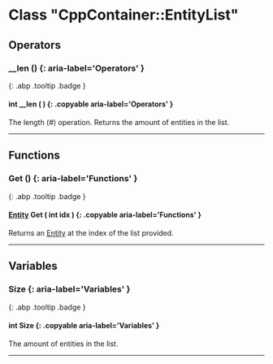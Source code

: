 # Class "CppContainer::EntityList"
## Operators
### __len () {: aria-label='Operators' }
[ ](#){: .abp .tooltip .badge }
#### int __len ( ) {: .copyable aria-label='Operators' }

The length (#) operation. Returns the amount of entities in the list.

___ 
## Functions
### Get () {: aria-label='Functions' }
[ ](#){: .abp .tooltip .badge }
#### [Entity](../Entity) Get ( int idx ) {: .copyable aria-label='Functions' }

Returns an [Entity](../Entity) at the index of the list provided.

___ 
## Variables
### Size {: aria-label='Variables' }
[ ](#){: .abp .tooltip .badge }
#### int Size  {: .copyable aria-label='Variables' }

The amount of entities in the list.

___ 
